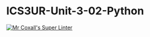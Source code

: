 # ICS3UR-Unit-3-02-Python

[![Mr Coxall's Super Linter](https://github.com/KaitlynIp64/ICS3UR-Unit-3-02-Python/workflows/Mr%20Coxall's%20Super%20Linter/badge.svg)](https://github.com/KaitlynIp64/ICS3UR-Unit-3-02-Python/actions/)

